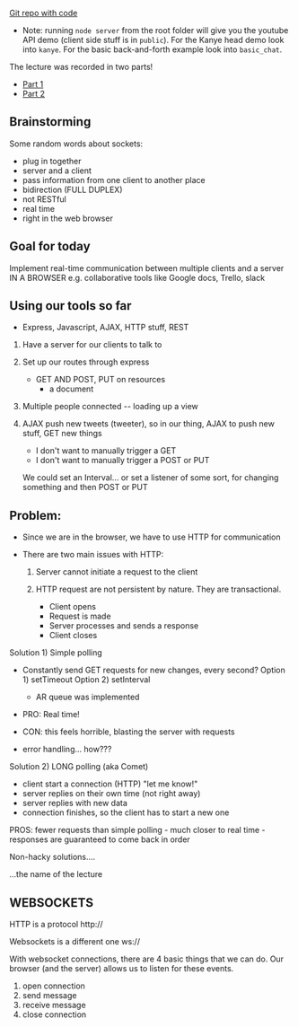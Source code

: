 [Git repo with code](https://github.com/NimaBoscarino/websockets-notes)

- Note: running `node server` from the root folder will give you the youtube API demo (client side stuff is in `public`). For the Kanye head demo look into `kanye`. For the basic back-and-forth example look into `basic_chat`.

The lecture was recorded in two parts!

- [Part 1](https://www.youtube.com/watch?v=klrlvB8--ak)
- [Part 2](https://www.youtube.com/watch?v=IRlyj6VlqGw)


## Brainstorming

Some random words about sockets:
- plug in together
- server and a client
- pass information from one client to another place
- bidirection (FULL DUPLEX)
- not RESTful
- real time
- right in the web browser

## Goal for today

Implement real-time communication between multiple clients and a server IN A BROWSER
e.g. collaborative tools like Google docs, Trello, slack


## Using our tools so far

- Express, Javascript, AJAX, HTTP stuff, REST

1. Have a server for our clients to talk to
2. Set up our routes through express
    - GET AND POST, PUT on resources
        - a document
3. Multiple people connected -- loading up a view
4. AJAX push new tweets (tweeter), so in our thing, AJAX to push new stuff, GET new things
    - I don't want to manually trigger a GET
    - I don't want to manually trigger a POST or PUT

    We could set an Interval... or set a listener of some sort, for changing something and then POST or PUT

## Problem:

- Since we are in the browser, we have to use HTTP for communication
- There are two main issues with HTTP:

    1) Server cannot initiate a request to the client
    2) HTTP request are not persistent by nature. They are transactional.
    
        - Client opens
        - Request is made
        - Server processes and sends a response
        - Client closes


Solution 1) Simple polling

- Constantly send GET requests for new changes, every second?
    Option 1) setTimeout
    Option 2) setInterval

    - AR queue was implemented

- PRO: Real time!
- CON: this feels horrible, blasting the server with requests
- error handling... how???

Solution 2) LONG polling (aka Comet)

- client start a connection (HTTP) "let me know!"
- server replies on their own time (not right away)
- server replies with new data
- connection finishes, so the client has to start a new one

PROS: fewer requests than simple polling
    - much closer to real time
    - responses are guaranteed to come back in order

Non-hacky solutions....

...the name of the lecture

## WEBSOCKETS

HTTP is a protocol
http://

Websockets is a different one
ws://

With websocket connections, there are 4 basic things that we can do. Our browser (and the server) allows us to listen for these events.

1) open connection
2) send message
3) receive message
4) close connection



